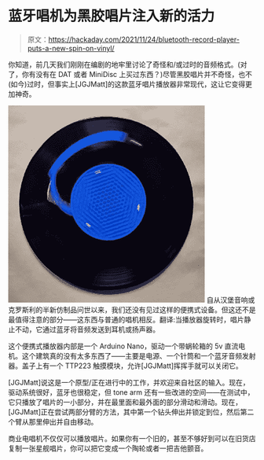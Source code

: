 # 蓝牙唱机为黑胶唱片注入新的活力

> 原文：<https://hackaday.com/2021/11/24/bluetooth-record-player-puts-a-new-spin-on-vinyl/>

你知道，前几天我们刚刚在编剧的地牢里讨论了奇怪和/或过时的音频格式。(对了，你有没有在 DAT 或者 MiniDisc 上买过东西？)尽管黑胶唱片并不奇怪，也不(如今)过时，但事实上[JGJMatt]的这款蓝牙唱片播放器非常现代，这让它变得更加神奇。

[![](img/f3896bdc384eaf5f70ed5a45634019bf.png)](https://hackaday.com/wp-content/uploads/2021/11/bluetooth-record-player.gif) 自从汉堡音响或克罗斯利的半新仿制品问世以来，我们还没有见过这样的便携式设备。但这还不是最值得注意的部分——这东西与普通的唱机相反。翻译:当播放器旋转时，唱片静止不动，它通过蓝牙将音频发送到耳机或扬声器。

这个便携式播放器内部是一个 Arduino Nano，驱动一个带蜗轮箱的 5v 直流电机。这个建筑真的没有太多东西了——主要是电源、一个针筒和一个蓝牙音频发射器。盖子上有一个 TTP223 触摸模块，允许[JGJMatt]挥挥手就可以关闭它。

[JGJMatt]说这是一个原型/正在进行中的工作，并欢迎来自社区的输入。现在，驱动系统很好，蓝牙也很稳定，但 tone arm 还有一些改进的空间——在测试中，它只播放了唱片的一小部分，并在最里面和最外面的部分滑动和滑动。现在，[JGJMatt]正在尝试两部分臂的方法，其中第一个钻头伸出并锁定到位，然后第二个臂从那里伸出并自由移动。

商业电唱机不仅仅可以播放唱片。如果你有一个旧的，甚至不够好到可以在旧货店复制一张星舰唱片，你可以把它变成一个陶轮或者一把吉他颤音。